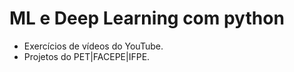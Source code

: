 # ML e Deep Learning com python

<ul>
<li>Exercícios de vídeos do YouTube.</li>
<li>Projetos do PET|FACEPE|IFPE.</li>
</ul>

